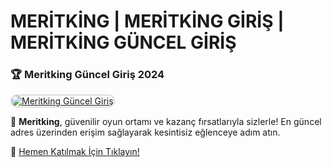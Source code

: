 # MERİTKİNG | MERİTKİNG GİRİŞ | MERİTKİNG GÜNCEL GİRİŞ

### 🏆 Meritking Güncel Giriş 2024  

<a href="http://t.ly/MRT" title="Meritking Güncel Giriş" rel="nofollow">  
<img src="https://i.hizliresim.com/1d7hvuc.png" alt="Meritking Güncel Giriş" style="max-width: 100%; border: 2px solid #ddd; border-radius: 10px;">  
</a>  

🎰 **Meritking**, güvenilir oyun ortamı ve kazanç fırsatlarıyla sizlerle! En güncel adres üzerinden erişim sağlayarak kesintisiz eğlenceye adım atın.  

🔗 [Hemen Katılmak İçin Tıklayın!](http://t.ly/MRT)  
